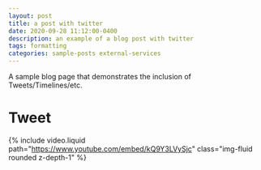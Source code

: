 ```yaml
---
layout: post
title: a post with twitter
date: 2020-09-28 11:12:00-0400
description: an example of a blog post with twitter
tags: formatting
categories: sample-posts external-services
---
```


A sample blog page that demonstrates the inclusion of Tweets/Timelines/etc.

# Tweet

{% include video.liquid path="https://www.youtube.com/embed/kQ9Y3LVySjc" class="img-fluid rounded z-depth-1" %}
